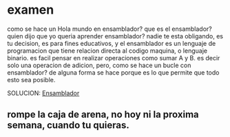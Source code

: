 # examen

como se hace un Hola mundo en ensamblador? que es el ensamblador? quien dijo que yo queria aprender ensamblador? 
nadie te esta obligando, es tu decision, es para fines educativos, y el ensamblador es un lenguaje de programacion que tiene relacion directa al codigo maquina, o lenguaje binario.
es facil pensar en realizar operaciones como sumar A y B. es decir solo una operacion de adicion, pero, como se hace un bucle con ensamblador? de alguna forma se hace porque es lo que permite que todo esto sea posible.


SOLUCION:
[Ensamblador](https://schweigi.github.io/assembler-simulator/)

## rompe la caja de arena, no hoy ni la proxima semana, cuando tu quieras.
